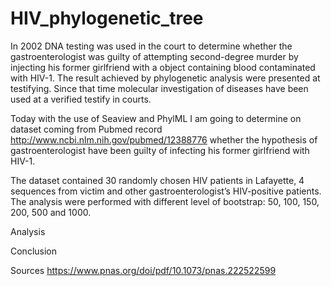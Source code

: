 # HIV_phylogenetic_tree

In 2002 DNA testing was used in the court to determine whether the gastroenterologist was guilty of attempting second-degree murder by injecting his former girlfriend with a object containing blood contaminated with HIV-1.  The result achieved by phylogenetic analysis were presented at testifying. Since that time molecular investigation of diseases have been used at a verified testify in courts. 

Today with the use of Seaview and PhylML I am going to determine on dataset coming from Pubmed record http://www.ncbi.nlm.nih.gov/pubmed/12388776 whether the hypothesis of gastroenterologist have been guilty of infecting his former girlfriend with HIV-1.

The dataset contained 30 randomly chosen HIV patients in Lafayette, 4 sequences from victim and other gastroenterologist’s HIV-positive patients.
The analysis were performed with different level of bootstrap: 50, 100, 150, 200, 500 and 1000.

Analysis


Conclusion

Sources
https://www.pnas.org/doi/pdf/10.1073/pnas.222522599

